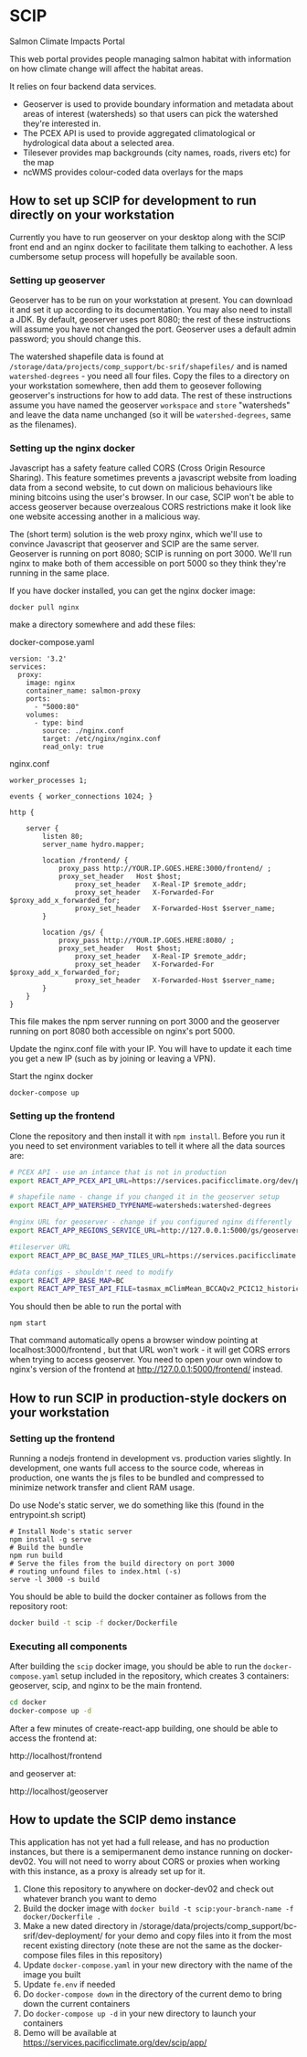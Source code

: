# SCIP
Salmon Climate Impacts Portal

This web portal provides people managing salmon habitat with information on how climate change will affect the habitat areas.

It relies on four backend data services. 
* Geoserver is used to provide boundary information and metadata about areas of interest (watersheds) so that users can pick the watershed they're interested in. 
* The PCEX API is used to provide aggregated climatological or hydrological data about a selected area. 
* Tilesever provides map backgrounds (city names, roads, rivers etc) for the map
* ncWMS provides colour-coded data overlays for the maps

## How to set up SCIP for development to run directly on your workstation

Currently you have to run geoserver on your desktop along with the SCIP front end and an nginx docker to facilitate them talking to eachother. A less cumbersome setup process will hopefully be available soon.

### Setting up geoserver
Geoserver has to be run on your workstation at present. You can download it and set it up according to its documentation. You may also need to install a JDK. By default, geoserver uses port 8080; the rest of these instructions will assume you have not changed the port. Geoserver uses a default admin password; you should change this.

The watershed shapefile data is found at `/storage/data/projects/comp_support/bc-srif/shapefiles/` and is named `watershed-degrees` - you need all four files. Copy the files to a directory on your workstation somewhere, then add them to geosever following geoserver's instructions for how to add data. The rest of these instructions assume you have named the geoserver `workspace` and `store` "watersheds" and leave the data name unchanged (so it will be `watershed-degrees`, same as the filenames). 

### Setting up the nginx docker

Javascript has a safety feature called CORS (Cross Origin Resource Sharing). This feature sometimes prevents a javascript website from loading data from a second website, to cut down on malicious behaviours like mining bitcoins using the user's browser. In our case, SCIP won't be able to access geoserver because overzealous CORS restrictions make it look like one website accessing another in a malicious way. 

The (short term) solution is the web proxy nginx, which we'll use to convince Javascript that geoserver and SCIP are the same server. Geoserver is running on port 8080; SCIP is running on port 3000. We'll run nginx to make both of them accessible on port 5000 so they think they're running in the same place. 

If you have docker installed, you can get the nginx docker image:

```
docker pull nginx
```
make a directory somewhere and add these files:

docker-compose.yaml
```
version: '3.2'
services:
  proxy:
    image: nginx
    container_name: salmon-proxy
    ports:
      - "5000:80"
    volumes:
      - type: bind
        source: ./nginx.conf
        target: /etc/nginx/nginx.conf
        read_only: true
```

nginx.conf
```
worker_processes 1;

events { worker_connections 1024; }

http {

    server {
        listen 80;
        server_name hydro.mapper;

        location /frontend/ {
            proxy_pass http://YOUR.IP.GOES.HERE:3000/frontend/ ;
            proxy_set_header   Host $host;
                proxy_set_header   X-Real-IP $remote_addr;
                proxy_set_header   X-Forwarded-For $proxy_add_x_forwarded_for;
                proxy_set_header   X-Forwarded-Host $server_name;
        }

        location /gs/ {
            proxy_pass http://YOUR.IP.GOES.HERE:8080/ ;
            proxy_set_header   Host $host;
                proxy_set_header   X-Real-IP $remote_addr;
                proxy_set_header   X-Forwarded-For $proxy_add_x_forwarded_for;
                proxy_set_header   X-Forwarded-Host $server_name;
        }
    }
}
```
This file makes the npm server running on port 3000 and the geoserver running on port 8080 both accessible on nginx's port 5000. 

Update the nginx.conf file with your IP. You will have to update it each time you get a new IP (such as by joining or leaving a VPN).

Start the nginx docker 
```
docker-compose up
```

### Setting up the frontend

Clone the repository and then install it with `npm install`. Before you run it you need to set environment variables to tell it where all the data sources are:

```bash
# PCEX API - use an intance that is not in production
export REACT_APP_PCEX_API_URL=https://services.pacificclimate.org/dev/pcex/api

# shapefile name - change if you changed it in the geoserver setup
export REACT_APP_WATERSHED_TYPENAME=watersheds:watershed-degrees

#nginx URL for geoserver - change if you configured nginx differently
export REACT_APP_REGIONS_SERVICE_URL=http://127.0.0.1:5000/gs/geoserver/watersheds/ows

#tileserver URL
export REACT_APP_BC_BASE_MAP_TILES_URL=https://services.pacificclimate.org/tiles/bc-albers-lite/{z}/{x}/{y}.png

#data configs - shouldn't need to modify
export REACT_APP_BASE_MAP=BC
export REACT_APP_TEST_API_FILE=tasmax_mClimMean_BCCAQv2_PCIC12_historical-rcp85_rXi1p1_19610101-19901231_Canada
```

You should then be able to run the portal with 

```
npm start
```

That command automatically opens a browser window pointing at localhost:3000/frontend , but that URL won't work - it will get CORS errors when trying to access geoserver. You need to open your own window to nginx's version of the frontend at http://127.0.0.1:5000/frontend/ instead.


## How to run SCIP in production-style dockers on your workstation

### Setting up the frontend

Running a nodejs frontend in development vs. production varies
slightly. In development, one wants full access to the source code,
whereas in production, one wants the js files to be bundled and
compressed to minimize network transfer and client RAM usage.

Do use Node's static server, we do something like this (found in the
entrypoint.sh script)

```
# Install Node's static server
npm install -g serve
# Build the bundle
npm run build
# Serve the files from the build directory on port 3000
# routing unfound files to index.html (-s)
serve -l 3000 -s build
```

You should be able to build the docker container as follows from the
repository root:

```bash
docker build -t scip -f docker/Dockerfile
```

### Executing all components

After building the `scip` docker image, you should be able to run the
`docker-compose.yaml` setup included in the repository, which creates 3 containers: geoserver,
scip, and nginx to be the main frontend.

```bash
cd docker
docker-compose up -d
```

After a few minutes of create-react-app building, one should be able
to access the frontend at:

http://localhost/frontend

and geoserver at:

http://localhost/geoserver


## How to update the SCIP demo instance

This application has not yet had a full release, and has no production instances, but there is a semipermanent demo instance running on docker-dev02. You will not need to worry about CORS or proxies when working with this instance, as a proxy is already set up for it.

1. Clone this repository to anywhere on docker-dev02 and check out whatever branch you want to demo 
2. Build the docker image with `docker build -t scip:your-branch-name -f docker/Dockerfile .`
3. Make a new dated directory in /storage/data/projects/comp_support/bc-srif/dev-deployment/ for your demo and copy files into it from the most recent existing directory (note these are not the same as the docker-compose files files in this repository)
4. Update `docker-compose.yaml` in your new directory with the name of the image you built
5. Update `fe.env` if needed
6. Do `docker-compose down` in the directory of the current demo to bring down the current containers
7. Do `docker-compose up -d` in your new directory to launch your containers
8. Demo will be available at https://services.pacificclimate.org/dev/scip/app/

